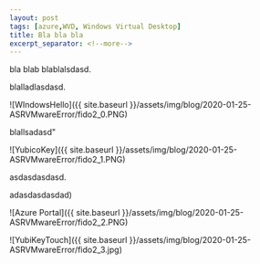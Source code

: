 ```yaml
---
layout: post
tags: [azure,WVD, Windows Virtual Desktop]
title: Bla bla bla
excerpt_separator: <!--more-->
---
```

bla blab blablalsdasd.

blalladlasdasd.

![WIndowsHello]({{ site.baseurl }}/assets/img/blog/2020-01-25-ASRVMwareError/fido2_0.PNG)

<!--more-->

blallsadasd"

![YubicoKey]({{ site.baseurl }}/assets/img/blog/2020-01-25-ASRVMwareError/fido2_1.PNG)

asdasdasdasd.

adasdasdasdad)

![Azure Portal]({{ site.baseurl }}/assets/img/blog/2020-01-25-ASRVMwareError/fido2_2.PNG)

![YubiKeyTouch]({{ site.baseurl }}/assets/img/blog/2020-01-25-ASRVMwareError/fido2_3.jpg)
